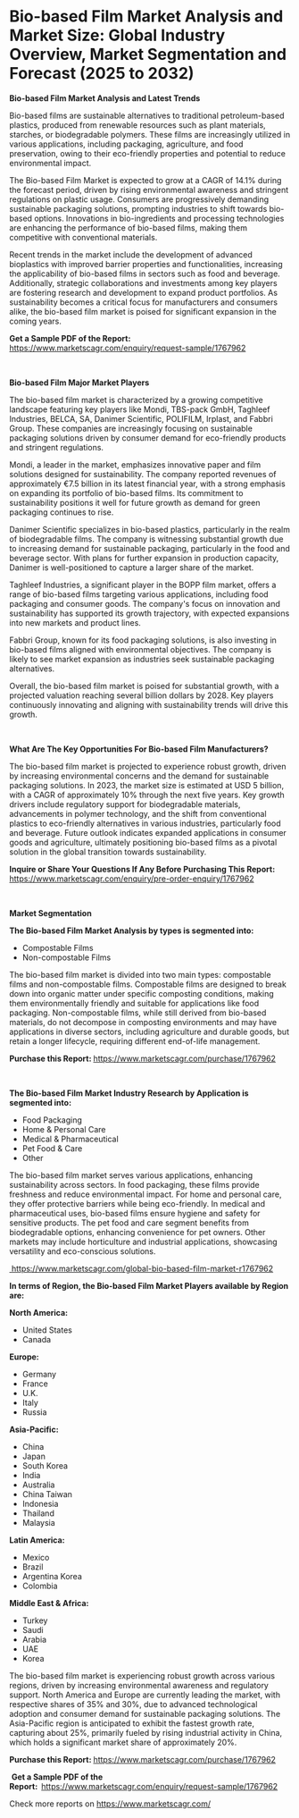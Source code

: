 <p><h1>Bio-based Film Market Analysis and Market Size: Global Industry Overview, Market Segmentation and Forecast (2025 to 2032)</h1></p><p><strong>Bio-based Film Market Analysis and Latest Trends</strong></p>
<p><p>Bio-based films are sustainable alternatives to traditional petroleum-based plastics, produced from renewable resources such as plant materials, starches, or biodegradable polymers. These films are increasingly utilized in various applications, including packaging, agriculture, and food preservation, owing to their eco-friendly properties and potential to reduce environmental impact.</p><p>The Bio-based Film Market is expected to grow at a CAGR of 14.1% during the forecast period, driven by rising environmental awareness and stringent regulations on plastic usage. Consumers are progressively demanding sustainable packaging solutions, prompting industries to shift towards bio-based options. Innovations in bio-ingredients and processing technologies are enhancing the performance of bio-based films, making them competitive with conventional materials.</p><p>Recent trends in the market include the development of advanced bioplastics with improved barrier properties and functionalities, increasing the applicability of bio-based films in sectors such as food and beverage. Additionally, strategic collaborations and investments among key players are fostering research and development to expand product portfolios. As sustainability becomes a critical focus for manufacturers and consumers alike, the bio-based film market is poised for significant expansion in the coming years.</p></p>
<p><strong>Get a Sample PDF of the Report:&nbsp;</strong> <a href="https://www.marketscagr.com/enquiry/request-sample/1767962?utm_campaign=3018&utm_medium=2&utm_source=Github&utm_content=ia&utm_term=03042025&utm_id=bio-based-film">https://www.marketscagr.com/enquiry/request-sample/1767962</a></p>
<p>&nbsp;</p>
<p><strong>Bio-based Film Major Market Players</strong></p>
<p><p>The bio-based film market is characterized by a growing competitive landscape featuring key players like Mondi, TBS-pack GmbH, Taghleef Industries, BELCA, SA, Danimer Scientific, POLIFILM, Irplast, and Fabbri Group. These companies are increasingly focusing on sustainable packaging solutions driven by consumer demand for eco-friendly products and stringent regulations.</p><p>Mondi, a leader in the market, emphasizes innovative paper and film solutions designed for sustainability. The company reported revenues of approximately €7.5 billion in its latest financial year, with a strong emphasis on expanding its portfolio of bio-based films. Its commitment to sustainability positions it well for future growth as demand for green packaging continues to rise.</p><p>Danimer Scientific specializes in bio-based plastics, particularly in the realm of biodegradable films. The company is witnessing substantial growth due to increasing demand for sustainable packaging, particularly in the food and beverage sector. With plans for further expansion in production capacity, Danimer is well-positioned to capture a larger share of the market.</p><p>Taghleef Industries, a significant player in the BOPP film market, offers a range of bio-based films targeting various applications, including food packaging and consumer goods. The company's focus on innovation and sustainability has supported its growth trajectory, with expected expansions into new markets and product lines.</p><p>Fabbri Group, known for its food packaging solutions, is also investing in bio-based films aligned with environmental objectives. The company is likely to see market expansion as industries seek sustainable packaging alternatives.</p><p>Overall, the bio-based film market is poised for substantial growth, with a projected valuation reaching several billion dollars by 2028. Key players continuously innovating and aligning with sustainability trends will drive this growth.</p></p>
<p>&nbsp;</p>
<p><strong>What Are The Key Opportunities For Bio-based Film Manufacturers?</strong></p>
<p><p>The bio-based film market is projected to experience robust growth, driven by increasing environmental concerns and the demand for sustainable packaging solutions. In 2023, the market size is estimated at USD 5 billion, with a CAGR of approximately 10% through the next five years. Key growth drivers include regulatory support for biodegradable materials, advancements in polymer technology, and the shift from conventional plastics to eco-friendly alternatives in various industries, particularly food and beverage. Future outlook indicates expanded applications in consumer goods and agriculture, ultimately positioning bio-based films as a pivotal solution in the global transition towards sustainability.</p></p>
<p><strong>Inquire or Share Your Questions If Any Before Purchasing This Report:</strong> <a href="https://www.marketscagr.com/enquiry/pre-order-enquiry/1767962?utm_campaign=3018&utm_medium=2&utm_source=Github&utm_content=ia&utm_term=03042025&utm_id=bio-based-film">https://www.marketscagr.com/enquiry/pre-order-enquiry/1767962</a></p>
<p>&nbsp;</p>
<p><strong>Market Segmentation</strong></p>
<p><strong>The Bio-based Film Market Analysis by types is segmented into:</strong></p>
<p><ul><li>Compostable Films</li><li>Non-compostable Films</li></ul></p>
<p><p>The bio-based film market is divided into two main types: compostable films and non-compostable films. Compostable films are designed to break down into organic matter under specific composting conditions, making them environmentally friendly and suitable for applications like food packaging. Non-compostable films, while still derived from bio-based materials, do not decompose in composting environments and may have applications in diverse sectors, including agriculture and durable goods, but retain a longer lifecycle, requiring different end-of-life management.</p></p>
<p><strong>Purchase this Report:&nbsp;</strong><a href="https://www.marketscagr.com/purchase/1767962?utm_campaign=3018&utm_medium=2&utm_source=Github&utm_content=ia&utm_term=03042025&utm_id=bio-based-film">https://www.marketscagr.com/purchase/1767962</a></p>
<p>&nbsp;</p>
<p><strong>The Bio-based Film Market Industry Research by Application is segmented into:</strong></p>
<p><ul><li>Food Packaging</li><li>Home & Personal Care</li><li>Medical & Pharmaceutical</li><li>Pet Food & Care</li><li>Other</li></ul></p>
<p><p>The bio-based film market serves various applications, enhancing sustainability across sectors. In food packaging, these films provide freshness and reduce environmental impact. For home and personal care, they offer protective barriers while being eco-friendly. In medical and pharmaceutical uses, bio-based films ensure hygiene and safety for sensitive products. The pet food and care segment benefits from biodegradable options, enhancing convenience for pet owners. Other markets may include horticulture and industrial applications, showcasing versatility and eco-conscious solutions.</p></p>
<p><a href="https://www.marketscagr.com/global-bio-based-film-market-r1767962?utm_campaign=3018&utm_medium=2&utm_source=Github&utm_content=ia&utm_term=03042025&utm_id=bio-based-film">&nbsp;https://www.marketscagr.com/global-bio-based-film-market-r1767962</a></p>
<p><strong>In terms of Region, the Bio-based Film Market Players available by Region are:</strong></p>
<p>
    <p> <strong> North America: </strong>
        <ul>
            <li>United States</li>
            <li>Canada</li>
        </ul>
        </p> 
    <p> <strong> Europe: </strong>
        <ul>
            <li>Germany</li>
            <li>France</li>
            <li>U.K.</li>
            <li>Italy</li>
            <li>Russia</li>
        </ul>
        </p> 
    <p> <strong> Asia-Pacific: </strong>
        <ul>
            <li>China</li>
            <li>Japan</li>
            <li>South Korea</li>
            <li>India</li>
            <li>Australia</li>
            <li>China Taiwan</li>
            <li>Indonesia</li>
            <li>Thailand</li>
            <li>Malaysia</li>
        </ul>
        </p> 
    <p> <strong> Latin America: </strong>
        <ul>
            <li>Mexico</li>
            <li>Brazil</li>
            <li>Argentina Korea</li>
            <li>Colombia</li>
        </ul>
        </p> 
    <p> <strong> Middle East & Africa: </strong>
        <ul>
            <li>Turkey</li>
            <li>Saudi</li>
            <li>Arabia</li>
            <li>UAE</li>
            <li>Korea</li>
        </ul>
    </p>
    </p>
<p><p>The bio-based film market is experiencing robust growth across various regions, driven by increasing environmental awareness and regulatory support. North America and Europe are currently leading the market, with respective shares of 35% and 30%, due to advanced technological adoption and consumer demand for sustainable packaging solutions. The Asia-Pacific region is anticipated to exhibit the fastest growth rate, capturing about 25%, primarily fueled by rising industrial activity in China, which holds a significant market share of approximately 20%.</p></p>
<p><strong>Purchase this Report: </strong><a href="https://www.marketscagr.com/purchase/1767962?utm_campaign=3018&utm_medium=2&utm_source=Github&utm_content=ia&utm_term=03042025&utm_id=bio-based-film">https://www.marketscagr.com/purchase/1767962</a></p>
<p>&nbsp;<strong>Get a Sample PDF of the Report:&nbsp;&nbsp;</strong><a href="https://www.marketscagr.com/enquiry/request-sample/1767962?utm_campaign=3018&utm_medium=2&utm_source=Github&utm_content=ia&utm_term=03042025&utm_id=bio-based-film">https://www.marketscagr.com/enquiry/request-sample/1767962</a></p>
<p><strong></strong></p>
<p>Check more reports on <a href="https://www.marketscagr.com/?utm_campaign=3018&utm_medium=2&utm_source=Github&utm_content=ia&utm_term=03042025&utm_id=bio-based-film">https://www.marketscagr.com/</a></p>